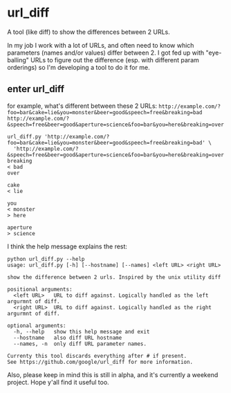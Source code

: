 url_diff
========

A tool (like diff) to show the differences between 2 URLs.

In my job I work with a lot of URLs, and often need to know which parameters (names and/or values) differ between 2.  I got fed up with "eye-balling" URLs to figure out the difference (esp. with different param orderings) so I'm developing a tool to do it for me.

enter url_diff
--------------

for example, what's different between these 2 URLs:
`http://example.com/?foo=bar&cake=lie&you=monster&beer=good&speech=free&breaking=bad`
`http://example.com/?&speech=free&beer=good&aperture=science&foo=bar&you=here&breaking=over`

    url_diff.py 'http://example.com/?foo=bar&cake=lie&you=monster&beer=good&speech=free&breaking=bad' \
      'http://example.com/?&speech=free&beer=good&aperture=science&foo=bar&you=here&breaking=over'
    breaking
    < bad
    over

    cake
    < lie

    you
    < monster
    > here

    aperture
    > science


I think the help message explains the rest:

    python url_diff.py --help
    usage: url_diff.py [-h] [--hostname] [--names] <left URL> <right URL>

    show the difference between 2 urls. Inspired by the unix utility diff

    positional arguments:
      <left URL>   URL to diff against. Logically handled as the left argurmnt of diff.
      <right URL>  URL to diff against. Logically handled as the right argurmnt of diff.

    optional arguments:
      -h, --help   show this help message and exit
      --hostname   also diff URL hostname
      --names, -n  only diff URL parameter names.

    Currenty this tool discards everything after # if present.
    See https://github.com/google/url_diff for more information.

Also, please keep in mind this is still in alpha, and it's currently a weekend project. Hope y'all find it useful too.
